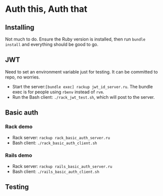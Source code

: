 # Auth this, Auth that

## Installing

Not much to do. Ensure the Ruby version is installed, then run `bundle install` and
everything should be good to go.

## JWT

Need to set an environment variable just for testing.
It can be committed to repo, no worries.


- Start the server:`[bundle exec] rackup jwt_id_server.ru`. The bundle exec is for people using `rbenv` instead of `rvm`.
- Run the Bash client: `./rack_jwt_test.sh`, which will post to the server.

## Basic auth

### Rack demo

- Rack server: `rackup rack_basic_auth_server.ru`
- Bash client: `./rack_basic_auth_client.sh`

### Rails demo

- Rack server: `rackup rails_basic_auth_server.ru`
- Bash client: `./rails_basic_auth_client.sh`


## Testing

